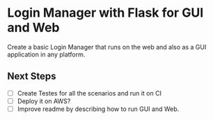 # Login Manager with Flask for GUI and Web

Create a basic Login Manager that runs on the web and also as a GUI application in any platform.

## Next Steps

- [ ] Create Testes for all the scenarios and run it on CI
- [ ] Deploy it on AWS?
- [ ] Improve readme by describing how to run GUI and Web.
